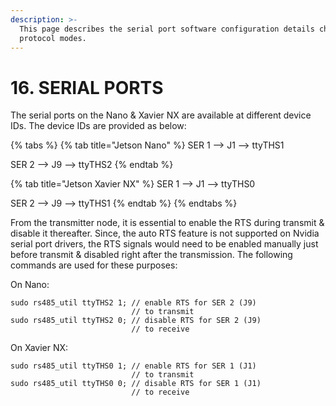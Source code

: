 ```yaml
---
description: >-
  This page describes the serial port software configuration details change the
  protocol modes.
---
```


# 16. SERIAL PORTS

The serial ports on the Nano & Xavier NX are available at different device IDs. The device IDs are provided as below:

{% tabs %}
{% tab title="Jetson Nano" %}
SER 1 --> J1 --> ttyTHS1&#x20;

SER 2 --> J9 --> ttyTHS2
{% endtab %}

{% tab title="Jetson Xavier NX" %}
SER 1 --> J1 --> ttyTHS0

SER 2 --> J9 --> ttyTHS1
{% endtab %}
{% endtabs %}

From the transmitter node, it is essential to enable the RTS during transmit & disable it thereafter. Since, the auto RTS feature is not supported on Nvidia serial port drivers, the RTS signals would need to be enabled manually just before transmit & disabled right after the transmission. The following commands are used for these purposes:&#x20;

On Nano:

```
sudo rs485_util ttyTHS2 1; // enable RTS for SER 2 (J9)     
                           // to transmit
sudo rs485_util ttyTHS2 0; // disable RTS for SER 2 (J9) 
                           // to receive
```

On Xavier NX:

```
sudo rs485_util ttyTHS0 1; // enable RTS for SER 1 (J1) 
                           // to transmit
sudo rs485_util ttyTHS0 0; // disable RTS for SER 1 (J1)
                           // to receive
```

